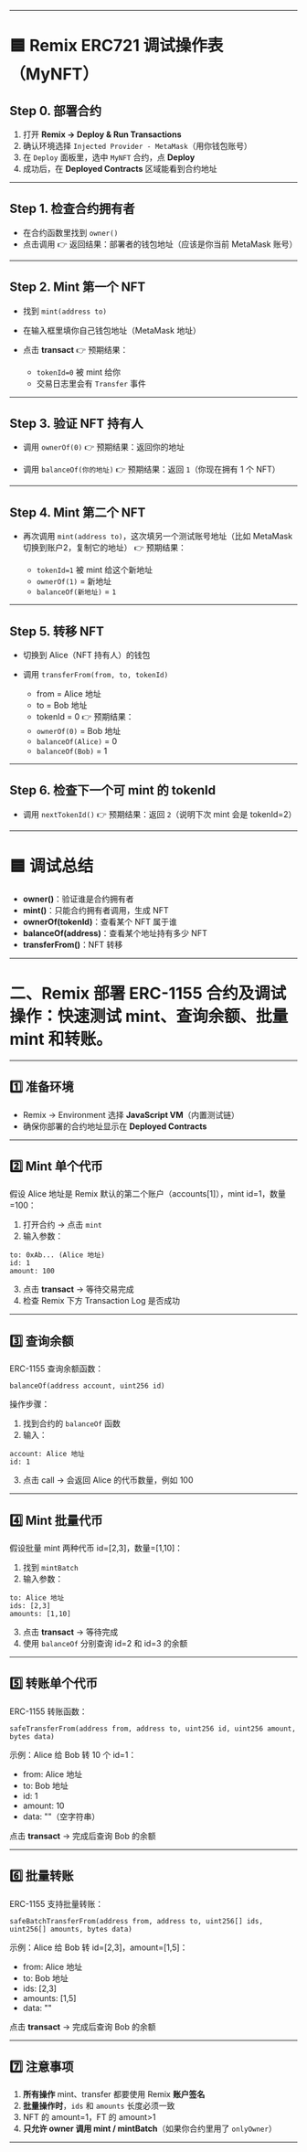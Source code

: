 
---

# 🟦 Remix ERC721 调试操作表（MyNFT）

## Step 0. 部署合约

1. 打开 **Remix → Deploy & Run Transactions**
2. 确认环境选择 `Injected Provider - MetaMask`（用你钱包账号）
3. 在 `Deploy` 面板里，选中 `MyNFT` 合约，点 **Deploy**
4. 成功后，在 **Deployed Contracts** 区域能看到合约地址

---

## Step 1. 检查合约拥有者

* 在合约函数里找到 `owner()`
* 点击调用
  👉 返回结果：部署者的钱包地址（应该是你当前 MetaMask 账号）

---

## Step 2. Mint 第一个 NFT

* 找到 `mint(address to)`
* 在输入框里填你自己钱包地址（MetaMask 地址）
* 点击 **transact**
  👉 预期结果：

  * `tokenId=0` 被 mint 给你
  * 交易日志里会有 `Transfer` 事件

---

## Step 3. 验证 NFT 持有人

* 调用 `ownerOf(0)`
  👉 预期结果：返回你的地址

* 调用 `balanceOf(你的地址)`
  👉 预期结果：返回 `1`（你现在拥有 1 个 NFT）

---

## Step 4. Mint 第二个 NFT

* 再次调用 `mint(address to)`，这次填另一个测试账号地址（比如 MetaMask 切换到账户2，复制它的地址）
  👉 预期结果：

  * `tokenId=1` 被 mint 给这个新地址
  * `ownerOf(1)` = 新地址
  * `balanceOf(新地址)` = `1`

---

## Step 5. 转移 NFT

* 切换到 Alice（NFT 持有人）的钱包
* 调用 `transferFrom(from, to, tokenId)`

  * from = Alice 地址
  * to = Bob 地址
  * tokenId = 0
    👉 预期结果：
  * `ownerOf(0)` = Bob 地址
  * `balanceOf(Alice)` = 0
  * `balanceOf(Bob)` = 1

---

## Step 6. 检查下一个可 mint 的 tokenId

* 调用 `nextTokenId()`
  👉 预期结果：返回 `2`（说明下次 mint 会是 tokenId=2）

---

# 🟦 调试总结

* **owner()**：验证谁是合约拥有者
* **mint()**：只能合约拥有者调用，生成 NFT
* **ownerOf(tokenId)**：查看某个 NFT 属于谁
* **balanceOf(address)**：查看某个地址持有多少 NFT
* **transferFrom()**：NFT 转移

---


# 二、Remix 部署 ERC-1155 合约及调试操作：快速测试 mint、查询余额、批量 mint 和转账。

---

## 1️⃣ 准备环境

* Remix → Environment 选择 **JavaScript VM**（内置测试链）
* 确保你部署的合约地址显示在 **Deployed Contracts**

---

## 2️⃣ Mint 单个代币

假设 Alice 地址是 Remix 默认的第二个账户（accounts\[1]），mint id=1，数量=100：

1. 打开合约 → 点击 `mint`
2. 输入参数：

```
to: 0xAb... (Alice 地址)
id: 1
amount: 100
```

3. 点击 **transact** → 等待交易完成
4. 检查 Remix 下方 Transaction Log 是否成功

---

## 3️⃣ 查询余额

ERC-1155 查询余额函数：

```solidity
balanceOf(address account, uint256 id)
```

操作步骤：

1. 找到合约的 `balanceOf` 函数
2. 输入：

```
account: Alice 地址
id: 1
```

3. 点击 call → 会返回 Alice 的代币数量，例如 100

---

## 4️⃣ Mint 批量代币

假设批量 mint 两种代币 id=\[2,3]，数量=\[1,10]：

1. 找到 `mintBatch`
2. 输入参数：

```
to: Alice 地址
ids: [2,3]
amounts: [1,10]
```

3. 点击 **transact** → 等待完成
4. 使用 `balanceOf` 分别查询 id=2 和 id=3 的余额

---

## 5️⃣ 转账单个代币

ERC-1155 转账函数：

```solidity
safeTransferFrom(address from, address to, uint256 id, uint256 amount, bytes data)
```

示例：Alice 给 Bob 转 10 个 id=1：

* from: Alice 地址
* to: Bob 地址
* id: 1
* amount: 10
* data: ""（空字符串）

点击 **transact** → 完成后查询 Bob 的余额

---

## 6️⃣ 批量转账

ERC-1155 支持批量转账：

```solidity
safeBatchTransferFrom(address from, address to, uint256[] ids, uint256[] amounts, bytes data)
```

示例：Alice 给 Bob 转 id=\[2,3]，amount=\[1,5]：

* from: Alice 地址
* to: Bob 地址
* ids: \[2,3]
* amounts: \[1,5]
* data: ""

点击 **transact** → 完成后查询 Bob 的余额

---

## 7️⃣ 注意事项

1. **所有操作** mint、transfer 都要使用 Remix **账户签名**
2. **批量操作时**，`ids` 和 `amounts` 长度必须一致
3. NFT 的 amount=1，FT 的 amount>1
4. **只允许 owner 调用 mint / mintBatch**（如果你合约里用了 `onlyOwner`）

---



